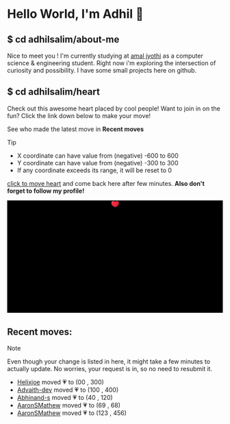 # Hello World, I'm Adhil 👋

## $ cd adhilsalim/about-me
Nice to meet you ! I'm currently studying at [amal jyothi](https://www.ajce.in/home/index.html) as a computer science & engineering student. Right now i'm exploring the intersection of curiosity and possibility. I have some small projects here on github.
## $ cd adhilsalim/heart
Check out this awesome heart placed by cool people! Want to join in on the fun? Click the link down below to make your move!

See who made the latest move in **Recent moves**
> [!TIP]
> - X coordinate can have value from (negative) -600 to 600
> - Y coordinate can have value from (negative) -300 to 300
> - If any coordinate exceeds its range, it will be reset to 0

[click to move heart](https://github.com/adhilsalim/adhilsalim/issues/new?title=00,200&body=DO+NOT+ADD+SPACE.+Just+change+the+values+and+hit+submit.+It+will+take+some+time+to+reflect.) and come back here after few minutes. **Also don't forget to follow my profile!**

![GitHub Banner Image](github_banner_heart.png)

## Recent moves: 
> [!NOTE] 
> Even though your change is listed in here, it might take a few minutes to actually update. No worries, your request is in, so no need to resubmit it.
- [Helixjoe](https://github.com/Helixjoe) moved 💗 to (00 , 300)
- [Advaith-dev](https://github.com/Advaith-dev) moved 💗 to (100 , 400)
- [Abhinand-s](https://github.com/Abhinand-s) moved 💗 to (40 , 120)
- [AaronSMathew](https://github.com/AaronSMathew) moved 💗 to (69 , 68)
- [AaronSMathew](https://github.com/AaronSMathew) moved 💗 to (123 , 456)
